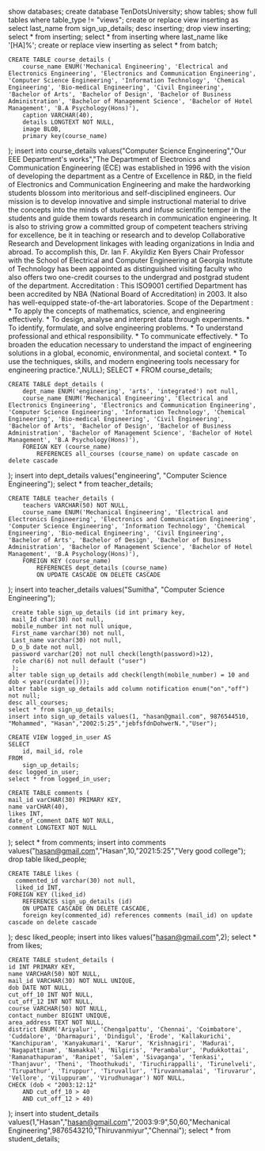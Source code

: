show databases;
create database TenDotsUniversity;
show tables;
show full tables where table_type != "views";
create or replace view inserting as select last_name from sign_up_details;
desc inserting;
drop view inserting;
select * from inserting;
select * from inserting where last_name like '[HA]%';
create or replace view inserting as select * from batch;


	CREATE TABLE course_details (
		course_name ENUM('Mechanical Engineering', 'Electrical and Electronics Engineering', 'Electronics and Communication Engineering', 'Computer Science Engineering', 'Information Technology', 'Chemical Engineering', 'Bio-medical Engineering', 'Civil Engineering', 'Bachelor of Arts', 'Bachelor of Design', 'Bachelor of Business Administration', 'Bachelor of Management Science', 'Bachelor of Hotel Management', 'B.A Psychology(Hons)'),
		caption VARCHAR(40),
		details LONGTEXT NOT NULL,
		image BLOB,
		primary key(course_name)
);
	 insert into course_details values("Computer Science Engineering","Our EEE Department's works","The Department of Electronics and Communication Engineering (ECE) was established in 1996 with the vision of developing the department as a Centre of Excellence in R&D, in the field of Electronics and Communication Engineering and make the hardworking students blossom into meritorious and self-disciplined engineers.  Our mission is to develop innovative and simple instructional material to drive the concepts into the minds of students and infuse scientific temper in the students and guide them towards research in communication engineering.
		It is also to striving grow a committed group of competent teachers striving for excellence, be it in teaching or research and to develop Collaborative Research and Development linkages with leading organizations in India and abroad. To accomplish this, Dr. Ian F. Akyildiz Ken Byers Chair Professor with the School of Electrical and Computer Engineering at Georgia Institute of Technology has been appointed as distinguished visiting faculty who also offers two one-credit courses to the undergrad and postgrad student of the department.
		Accreditation  :
		  This ISO9001 certified Department has been accredited by NBA (National Board of Accreditation) in 2003. It also has well-equipped state-of-the-art laboratories. 
		Scope of the Department   :
		   * To apply the concepts of mathematics, science, and engineering effectively.
		   * To design, analyse and interpret data through experiments.
		   * To identify, formulate, and solve engineering problems.
		   * To understand professional and ethical responsibility.
		   * To communicate effectively.
		   *  To broaden the education necessary to understand the impact of engineering solutions in a global, economic, environmental, and societal context.
		   * To use the techniques, skills, and modern engineering tools necessary for engineering practice.",NULL);
	SELECT * FROM course_details;
    
    CREATE TABLE dept_details (
		dept_name ENUM('engineering', 'arts', 'integrated') not null,
		course_name ENUM('Mechanical Engineering', 'Electrical and Electronics Engineering', 'Electronics and Communication Engineering', 'Computer Science Engineering', 'Information Technology', 'Chemical Engineering', 'Bio-medical Engineering', 'Civil Engineering', 'Bachelor of Arts', 'Bachelor of Design', 'Bachelor of Business Administration', 'Bachelor of Management Science', 'Bachelor of Hotel Management', 'B.A Psychology(Hons)'),
		FOREIGN KEY (course_name)
			REFERENCES all_courses (course_name) on update cascade on delete cascade
);
insert into dept_details values("engineering", "Computer Science Engineering");
select * from teacher_details;

	CREATE TABLE teacher_details (
		teachers VARCHAR(50) NOT NULL,
		course_name ENUM('Mechanical Engineering', 'Electrical and Electronics Engineering', 'Electronics and Communication Engineering', 'Computer Science Engineering', 'Information Technology', 'Chemical Engineering', 'Bio-medical Engineering', 'Civil Engineering', 'Bachelor of Arts', 'Bachelor of Design', 'Bachelor of Business Administration', 'Bachelor of Management Science', 'Bachelor of Hotel Management', 'B.A Psychology(Hons)'),
		FOREIGN KEY (course_name)
			REFERENCES dept_details (course_name)
			ON UPDATE CASCADE ON DELETE CASCADE
);
insert into teacher_details values("Sumitha", "Computer Science Engineering");
	
    
	 create table sign_up_details (id int primary key,
	 mail_Id char(30) not null,
	 mobile_number int not null unique,
 	 First_name varchar(30) not null,
	 Last_name varchar(30) not null,
	 D_o_b date not null,
	 password varchar(20) not null check(length(password)>12),
	 role char(6) not null default ("user")
	 );
	alter table sign_up_details add check(length(mobile_number) = 10 and dob < year(curdate()));
    alter table sign_up_details add column notification enum("on","off") not null;
	desc all_courses;
	select * from sign_up_details;
	insert into sign_up_details values(1, "hasan@gmail.com", 9876544510, "Mohammed", "Hasan","2002:5:25","jebfsfdnDohwerN.","User");

	CREATE VIEW logged_in_user AS
    SELECT 
        id, mail_id, role
    FROM
        sign_up_details;
	desc logged_in_user;
    select * from logged_in_user;

	CREATE TABLE comments (
    mail_id varCHAR(30) PRIMARY KEY,
    name varCHAR(40),
    likes INT,
    date_of_comment DATE NOT NULL,
    comment LONGTEXT NOT NULL
);
select * from comments;
insert into comments values("hasan@gmail.com","Hasan",10,"2021:5:25","Very good college");
drop table liked_people;

	CREATE TABLE likes (
      commented_id varchar(30) not null,
      liked_id INT,
    FOREIGN KEY (liked_id)
        REFERENCES sign_up_details (id)
        ON UPDATE CASCADE ON DELETE CASCADE,
        foreign key(commented_id) references comments (mail_id) on update cascade on delete cascade
);
	desc liked_people;
	insert into likes values("hasan@gmail.com",2);
	select * from likes;
    
    CREATE TABLE student_details (
    id INT PRIMARY KEY,
    name VARCHAR(50) NOT NULL,
    mail_id VARCHAR(30) NOT NULL UNIQUE,
    dob DATE NOT NULL,
    cut_off_10 INT NOT NULL,
    cut_off_12 INT NOT NULL,
    course VARCHAR(50) NOT NULL,
    contact_number BIGINT UNIQUE,
    area_address TEXT NOT NULL,
    district ENUM('Ariyalur', 'Chengalpattu', 'Chennai', 'Coimbatore', 'Cuddalore', 'Dharmapuri', 'Dindigul', 'Erode', 'Kallakurichi', 'Kanchipuram', 'Kanyakumari', 'Karur', 'Krishnagiri', 'Madurai', 'Nagapattinam', 'Namakkal', 'Nilgiris', 'Perambalur', 'Pudukkottai', 'Ramanathapuram', 'Ranipet', 'Salem', 'Sivaganga', 'Tenkasi', 'Thanjavur', 'Theni', 'Thoothukudi', 'Tiruchirappalli', 'Tirunelveli', 'Tirupathur', 'Tiruppur', 'Tiruvallur', 'Tiruvannamalai', 'Tiruvarur', 'Vellore', 'Viluppuram', 'Virudhunagar') NOT NULL,
    CHECK (dob < "2003:12:12"
        AND cut_off_10 > 40
        AND cut_off_12 > 40)
);
insert into student_details values(1,"Hasan","hasan@gmail.com","2003:9:9",50,60,"Mechanical Engineering",9876543210,"Thiruvanmiyur","Chennai");
select * from student_details;
 